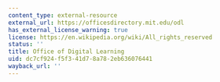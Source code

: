 ```yaml
---
content_type: external-resource
external_url: https://officesdirectory.mit.edu/odl
has_external_license_warning: true
license: https://en.wikipedia.org/wiki/All_rights_reserved
status: ''
title: Office of Digital Learning
uid: dc7cf924-f5f3-41d7-8a78-2eb636076441
wayback_url: ''
---
```

